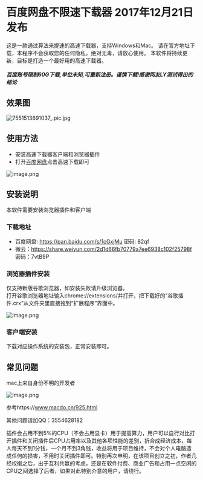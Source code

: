 百度网盘不限速下载器 2017年12月21日发布
=================
这是一款通过算法来提速的高速下载器，支持Windows和Mac。
请在官方地址下载，本程序不会获取您的任何隐私，绝对无毒，请放心使用。
本软件将持续更新，目标是打造一个最好用的高速下载器。
<br/><br/>
***百度账号限制60G下载,单位未知,可重新注册。谨慎下载!感谢网友LY测试得出的结论***

效果图
----
![7551513691037_.pic.jpg](https://img.hacpai.com/file/2017/12/7b7365edcfb848bcb3448d404b9bd440_7551513691037_pic.jpg)

使用方法
----
- 安装高速下载器客户端和浏览器插件
- 打开[百度网盘](https://pan.baidu.com/)点击高速下载即可

![image.png](https://img.hacpai.com/file/2017/12/68c0512566d747d6bc47a791aa7ed372_image.png)

安装说明
----

本软件需要安装浏览器插件和客户端

### 下载地址
- 百度网盘: https://pan.baidu.com/s/1cGxjMu 密码: 82qf
- 微云：https://share.weiyun.com/2d1d66fb70779a7ee6938c102f25798f 密码：7vtB9P

### 浏览器插件安装
仅支持新版谷歌浏览器，如安装失败请升级浏览器。
<br/>打开谷歌浏览器地址输入chrome://extensions/并打开，把下载好的“谷歌插件.crx”从文件夹里直接拖到“扩展程序”界面中。

![image.png](https://img.hacpai.com/file/2017/12/1e8b0fbac8514920931918731ac966bd_image.png)

### 客户端安装
下载对应操作系统的安装包，正常安装即可。

常见问题
----
mac上来自身份不明的开发者

![image.png](https://img.hacpai.com/file/2017/12/26f3bac005be4dfcae8053adcea93da3_image.png)

参考https://www.macdo.cn/925.html



其他问题请加QQ：3554628182 


插件会占用不到5%的CPU（不会占用显卡）用于提高算力，用户可以自行对比打开插件和关闭插件后CPU占用率以及其他各项性能的差别，折合成经济成本，每人每天不到1分钱，一个月不到3角钱，收益将用于项目维持，不会对个人电脑造成任何的损害，不用时关闭插件即可。特别再次申明，在该项目创立之初，作者几经权衡之后，出于互利共赢的考虑，还是在软件付费、商业广告和占用一点空闲的CPU之间选择了后者，如果对此特别介意的用户，请绕行。
